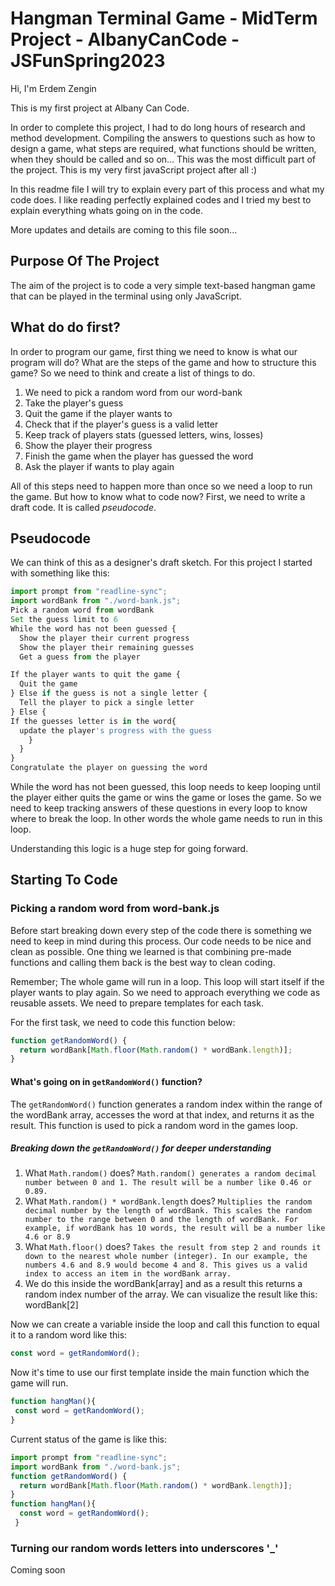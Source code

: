 # Hangman Terminal Game - MidTerm Project - AlbanyCanCode - JSFunSpring2023
Hi, I'm Erdem Zengin

This is my first project at Albany Can Code.

In order to complete this project, I had to do long hours of research and method development. Compiling the answers to questions such as how to design a game, what steps are required, what functions should be written, when they should be called and so on... This was the most difficult part of the project. This is my very first javaScript project after all :)

In this readme file I will try to explain every part of this process and what my code does. I like reading perfectly explained codes and I tried my best to explain everything whats going on in the code.

More updates and details are coming to this file soon...

## Purpose Of The Project

The aim of the project is to code a very simple text-based hangman game that can be played in the terminal using only JavaScript.

## What do do first?

In order to program our game, first thing we need to know is what our program will do? What are the steps of the game and how to structure this game?
So we need to think and create a list of things to do.

1. We need to pick a random word from our word-bank
2. Take the player's guess
3. Quit the game if the player wants to
4. Check that if the player's guess is a valid letter
5. Keep track of players stats (guessed letters, wins, losses)
6. Show the player their progress
7. Finish the game when the player has guessed the word
8. Ask the player if wants to play again

All of this steps need to happen more than once so we need a loop to run the game. But how to know what to code now? First, we need to write a draft code. It is called *pseudocode*.

## Pseudocode

We can think of this as a designer's draft sketch. For this project I started with something like this:

```javascript
import prompt from "readline-sync";
import wordBank from "./word-bank.js";
Pick a random word from wordBank
Set the guess limit to 6
While the word has not been guessed {
  Show the player their current progress
  Show the player their remaining guesses
  Get a guess from the player

If the player wants to quit the game {
  Quit the game
} Else if the guess is not a single letter {
  Tell the player to pick a single letter
} Else {
If the guesses letter is in the word{
  update the player's progress with the guess
    }
  }
}
Congratulate the player on guessing the word
```
While the word has not been guessed, this loop needs to keep looping until the player either quits the game or wins the game or loses the game. So we need to keep tracking answers of these questions in every loop to know where to break the loop. In other words the whole game needs to run in this loop.

Understanding this logic is a huge step for going forward.

## Starting To Code

### Picking a random word from word-bank.js

Before start breaking down every step of the code there is something we need to keep in mind during this process. Our code needs to be nice and clean as possible. One thing we learned is that combining pre-made functions and calling them back is the best way to clean coding.

Remember; The whole game will run in a loop. This loop will start itself if the player wants to play again. So we need to approach everything we code as reusable assets. We need to prepare templates for each task.

For the first task, we need to code this function below:
```javascript
function getRandomWord() {
  return wordBank[Math.floor(Math.random() * wordBank.length)];
}
```
#### What's going on in `getRandomWord()` function?

The `getRandomWord()` function generates a random index within the range of the wordBank array, accesses the word at that index, and returns it as the result. This function is used to pick a random word in the games loop.

##### Breaking down the `getRandomWord()` for deeper understanding

1. What `Math.random()` does?
`Math.random() generates a random decimal number between 0 and 1.
The result will be a number like 0.46 or 0.89.`
2. What `Math.random() * wordBank.length` does?
`Multiplies the random decimal number by the length of wordBank.
This scales the random number to the range between 0 and the length of wordBank.
For example, if wordBank has 10 words, the result will be a number like 4.6 or 8.9`
3. What `Math.floor()` does?
`Takes the result from step 2 and rounds it down to the nearest whole number (integer).
In our example, the numbers 4.6 and 8.9 would become 4 and 8.
This gives us a valid index to access an item in the wordBank array.`
4. We do this inside the wordBank[array] and as a result this returns a random index number of the array.
 We can visualize the result like this: wordBank[2]

 Now we can create a variable inside the loop and call this function to equal it to a random word like this:

 ```javascript
 const word = getRandomWord();
 ```
 Now it's time to use our first template inside the main function which the game will run.

 ```javascript
 function hangMan(){
  const word = getRandomWord();
 }
 ```
Current status of the game is like this:
```javascript
import prompt from "readline-sync";
import wordBank from "./word-bank.js";
function getRandomWord() {
  return wordBank[Math.floor(Math.random() * wordBank.length)];
}
function hangMan(){
  const word = getRandomWord();
 }
```
### Turning our random words letters into underscores '_'

Coming soon
